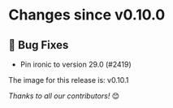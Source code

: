 <!-- markdownlint-disable no-inline-html line-length -->
# Changes since v0.10.0

## :bug: Bug Fixes

- Pin ironic to version 29.0 (#2419)

The image for this release is: v0.10.1

_Thanks to all our contributors!_ 😊
